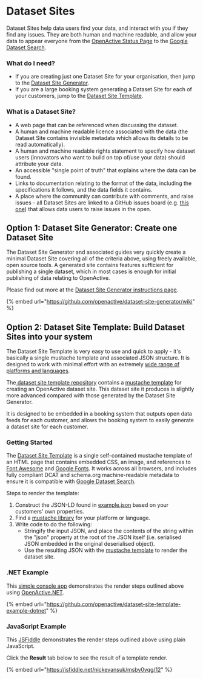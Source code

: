 # Dataset Sites

Dataset Sites help data users find your data, and interact with you if they find any issues. They are both human and machine readable, and allow your data to appear everyone from the [OpenActive Status Page](https://status.openactive.io) to the [Google Dataset Search](https://toolbox.google.com/datasetsearch/search?query=openactive).

### What do I need?

* If you are creating just one Dataset Site for your organisation, then jump to the [Dataset Site Generator](dataset-sites.md#dataset-site-generator).
* If you are a large booking system generating a Dataset Site for each of your customers, jump to the [Dataset Site Template](dataset-sites.md#dataset-site-template).

### What is a Dataset Site?

* A web page that can be referenced when discussing the dataset.
* A human and machine readable licence associated with the data \(the Dataset Site contains invisible metadata which allows its details to be read automatically\).
* A human and machine readable rights statement to specify how dataset users \(innovators who want to build on top of/use your data\) should attribute your data.
* An accessible "single point of truth" that explains where the data can be found.
* Links to documentation relating to the format of the data, including the specifications it follows, and the data fields it contains.
* A place where the community can contribute with comments, and raise issues - all Dataset Sites are linked to a GitHub issues board \(e.g. [this one](https://github.com/gll-better/opendata/issues)\) that allows data users to raise issues in the open.

## Option 1: Dataset Site Generator: Create one Dataset Site

The Dataset Site Generator and associated guides very quickly create a minimal Dataset Site covering all of the criteria above, using freely available, open source tools. A generated site contains features sufficient for publishing a single dataset, which in most cases is enough for initial publishing of data relating to OpenActive.

Please find out more at the [Dataset Site Generator instructions page](https://github.com/openactive/dataset-site-generator/wiki).

{% embed url="https://github.com/openactive/dataset-site-generator/wiki" %}

## Option 2: Dataset Site Template: Build Dataset Sites into your system

The Dataset Site Template is very easy to use and quick to apply - it's basically a single mustache template and associated JSON structure. It is designed to work with minimal effort with an extremely [wide range of platforms and languages](https://mustache.github.io/).

The[ dataset site template repository](https://github.com/openactive/dataset-site-template) contains a [mustache template](https://www.openactive.io/dataset-site-template/datasetsite.mustache) for creating an OpenActive dataset site. This dataset site it produces is slightly more advanced compared with those generated by the Dataset Site Generator.

It is designed to be embedded in a booking system that outputs open data feeds for each customer, and allows the booking system to easily generate a dataset site for each customer.

### Getting Started

The [Dataset Site Template](https://github.com/openactive/dataset-site-template/) is a single self-contained mustache template of an HTML page that contains embedded CSS, an image, and references to [Font Awesome](https://fontawesome.com/) and [Google Fonts](https://fonts.google.com/). It works across all browsers, and includes fully compliant DCAT and schema.org machine-readable metadata to ensure it is compatible with [Google Dataset Search](https://toolbox.google.com/datasetsearch/search?query=openactive).

Steps to render the template:

1. Construct the JSON-LD found in [example.json](https://www.openactive.io/dataset-site-template/example.json) based on your customers' own properties.
2. Find a [mustache library](https://mustache.github.io/) for your platform or language.
3. Write code to do the following:
   * Stringify the input JSON, and place the contents of the string within the "json" property at the root of the JSON itself \(i.e. serialised JSON embedded in the original deserialised object\).
   * Use the resulting JSON with the [mustache template](https://www.openactive.io/dataset-site-template/datasetsite.mustache) to render the dataset site.

### .NET Example

This [simple console app](https://github.com/openactive/dataset-site-template-example-dotnet) demonstrates the render steps outlined above using [OpenActive.NET](https://www.nuget.org/packages/OpenActive.NET/).

{% embed url="https://github.com/openactive/dataset-site-template-example-dotnet" %}

### JavaScript Example

This [JSFiddle](https://jsfiddle.net/nickevansuk/msby0vqg/12/) demonstrates the render steps outlined above using plain JavaScript.

Click the **Result** tab below to see the result of a template render.

{% embed url="https://jsfiddle.net/nickevansuk/msby0vqg/12" %}



